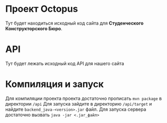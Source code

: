
# Проект Octopus

Тут будет находиться исходный код сайта для **Студенческого Конструкторского Бюро**.

# API

Тут будет лежать исходный код API для нашего сайта

# Компиляция и запуск

Для компиляции проекта проекта достаточно прописать `mvn package` в директории `/api`
Для запуска зайдите в директорию `/api/target` и найдите `backend_java-<version>.jar` файл. Для запуска сервера достаточно вызвать `java -jar <.jar_файл>` 

